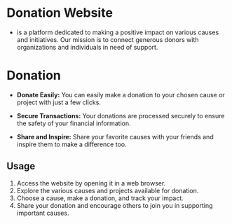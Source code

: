 # Donation Website

- is a platform dedicated to making a positive impact on various causes and initiatives. Our mission is to connect generous donors with organizations and individuals in need of support.

# Donation

- **Donate Easily:** You can easily make a donation to your chosen cause or project with just a few clicks.

- **Secure Transactions:** Your donations are processed securely to ensure the safety of your financial information.

- **Share and Inspire:** Share your favorite causes with your friends and inspire them to make a difference too.

## Usage

1. Access the website by opening it in a web browser.
2. Explore the various causes and projects available for donation.
3. Choose a cause, make a donation, and track your impact.
4. Share your donation and encourage others to join you in supporting important causes.



